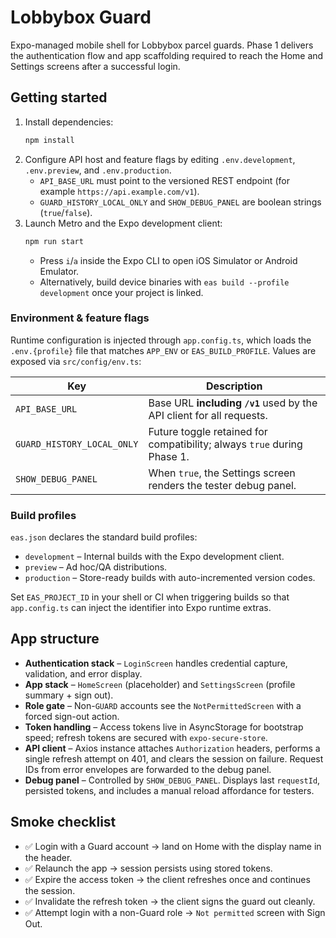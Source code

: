 # Lobbybox Guard

Expo-managed mobile shell for Lobbybox parcel guards. Phase 1 delivers the authentication flow and app scaffolding required to reach the Home and Settings screens after a successful login.

## Getting started

1. Install dependencies:
   ```bash
   npm install
   ```
2. Configure API host and feature flags by editing `.env.development`, `.env.preview`, and `.env.production`.
   - `API_BASE_URL` must point to the versioned REST endpoint (for example `https://api.example.com/v1`).
   - `GUARD_HISTORY_LOCAL_ONLY` and `SHOW_DEBUG_PANEL` are boolean strings (`true`/`false`).
3. Launch Metro and the Expo development client:
   ```bash
   npm run start
   ```
   - Press `i`/`a` inside the Expo CLI to open iOS Simulator or Android Emulator.
   - Alternatively, build device binaries with `eas build --profile development` once your project is linked.

### Environment & feature flags

Runtime configuration is injected through `app.config.ts`, which loads the `.env.{profile}` file that matches `APP_ENV` or `EAS_BUILD_PROFILE`. Values are exposed via `src/config/env.ts`:

| Key | Description |
| --- | --- |
| `API_BASE_URL` | Base URL **including `/v1`** used by the API client for all requests. |
| `GUARD_HISTORY_LOCAL_ONLY` | Future toggle retained for compatibility; always `true` during Phase 1. |
| `SHOW_DEBUG_PANEL` | When `true`, the Settings screen renders the tester debug panel. |

### Build profiles

`eas.json` declares the standard build profiles:

- `development` – Internal builds with the Expo development client.
- `preview` – Ad hoc/QA distributions.
- `production` – Store-ready builds with auto-incremented version codes.

Set `EAS_PROJECT_ID` in your shell or CI when triggering builds so that `app.config.ts` can inject the identifier into Expo runtime extras.

## App structure

- **Authentication stack** – `LoginScreen` handles credential capture, validation, and error display.
- **App stack** – `HomeScreen` (placeholder) and `SettingsScreen` (profile summary + sign out).
- **Role gate** – Non-`GUARD` accounts see the `NotPermittedScreen` with a forced sign-out action.
- **Token handling** – Access tokens live in AsyncStorage for bootstrap speed; refresh tokens are secured with `expo-secure-store`.
- **API client** – Axios instance attaches `Authorization` headers, performs a single refresh attempt on 401, and clears the session on failure. Request IDs from error envelopes are forwarded to the debug panel.
- **Debug panel** – Controlled by `SHOW_DEBUG_PANEL`. Displays last `requestId`, persisted tokens, and includes a manual reload affordance for testers.

## Smoke checklist

- ✅ Login with a Guard account → land on Home with the display name in the header.
- ✅ Relaunch the app → session persists using stored tokens.
- ✅ Expire the access token → the client refreshes once and continues the session.
- ✅ Invalidate the refresh token → the client signs the guard out cleanly.
- ✅ Attempt login with a non-Guard role → `Not permitted` screen with Sign Out.
